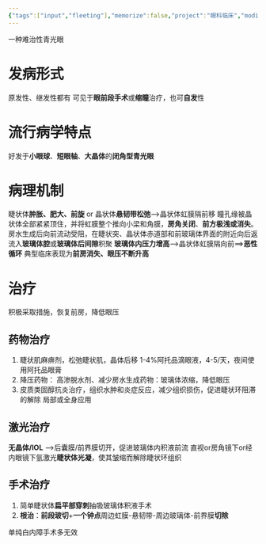 ```yaml
---
{"tags":["input","fleeting"],"memorize":false,"project":"眼科临床","modified":["2025-06-30","2025-06-27"],"aliases":["malignant glaucoma","房水引流错向青光眼","睫状环阻塞性青光眼"],"dg-publish":true,"permalink":"/boxes//","dgPassFrontmatter":true}
---
```


一种难治性青光眼
# 发病形式
原发性、继发性都有
可见于**眼前段手术**或**缩瞳**治疗，也可**自发**性

# 流行病学特点
好发于**小眼球**、**短眼轴**、**大晶体**的**闭角型青光眼**

# 病理机制
睫状体**肿胀、肥大、前旋** or 晶状体**悬韧带松弛**-->晶状体虹膜隔前移
瞳孔缘被晶状体全部紧紧顶住，并将虹膜整个推向小梁和角膜，**房角关闭**、**前方极浅或消失**。
房水生成后向前流动受阻，在睫状突、晶状体赤道部和前玻璃体界面的附近向后返流入**玻璃体腔**或**玻璃体后间隙**积聚
**玻璃体内压力增高**-->晶状体虹膜隔向前==>**恶性循环**
典型临床表现为**前房消失、眼压不断升高**


# 治疗
积极采取措施，恢复前房，降低眼压
## 药物治疗
1. 睫状肌麻痹剂，松弛睫状肌，晶体后移
	1-4%阿托品滴眼液，4-5/天，夜间使用阿托品眼膏
2. 降压药物：
	高渗脱水剂、减少房水生成药物：玻璃体浓缩，降低眼压
3. 皮质类固醇抗炎治疗，组织水肿和炎症反应，减少组织损伤，促进睫状环阻滞的解除
	局部或全身应用

## 激光治疗
**无晶体/IOL** -->后囊膜/前界膜切开，促进玻璃体内积液前流
直视or房角镜下or经内眼镜下氩激光**睫状体光凝**，使其皱缩而解除睫状环组织

## 手术治疗
1. 简单睫状体**扁平部穿刺**抽吸玻璃体积液手术
2. **根治**：**前段玻切**+**一个钟点**周边虹膜-悬韧带-周边玻璃体-前界膜**切除**

单纯白内障手术多无效

